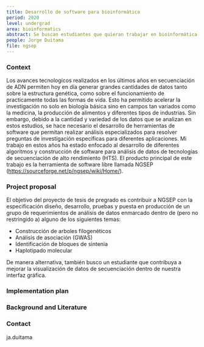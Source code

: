 ```yaml
---
title: Desarrollo de software para bioinformática
period: 2020
level: undergrad
area: bioinformatics
abstract: Se buscan estudiantes que quieran trabajar en bioinformática contribuyendo de diferentes maneras con el desarrollo del software NGSEP 
people: Jorge Duitama
file: ngsep
---
```


### Context

Los avances tecnologícos realizados en los últimos años en secuenciación de ADN permiten hoy en día generar grandes cantidades de datos tanto sobre la estructura genética, como sobre el funcionamiento de practicamente todas las formas de vida. Esto ha permitido acelerar la investigación no solo en biología básica sino en campos tan variados como la medicina, la producción de alimentos y diferentes tipos de industrias. Sin embargo, debido a la cantidad y variedad de los datos que se analizan en estos estudios, se hace necesario el desarrollo de herramientas de software que permitan realizar análisis especializados para resolver preguntas de investigación específicas para diferentes aplicaciones. Mi trabajo en estos años ha estado enfocado al desarrollo de diferentes algoritmos y construcción de software para análisis de datos de tecnologías de secuenciación de alto rendimiento (HTS). El producto principal de este trabajo es la herramienta de software libre llamada NGSEP (https://sourceforge.net/p/ngsep/wiki/Home/).

### Project proposal

El objetivo del proyecto de tesis de pregrado es contribuir a NGSEP con la especificación diseño, desarrollo, pruebas y puesta en producción de un grupo de requerimientos de análisis de datos enmarcado dentro de (pero no restringido a) alguno de los siguientes temas:

- Construcción de arboles filogenéticos
- Análisis de asociación (GWAS)
- Identificación de bloques de sintenia
- Haplotipado molecular

De manera alternativa, también busco un estudiante que contribuya a mejorar la visualización de datos de secuenciación dentro de nuestra interfaz gráfica.

### Implementation plan


### Background and Literature


### Contact
ja.duitama
